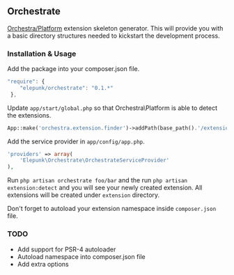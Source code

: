 ## Orchestrate

[Orchestra/Platform](http://orchestraplatform.com/) extension skeleton generator.  This will provide you with a basic directory structures needed to kickstart the development process.

### Installation & Usage

Add the package into your composer.json file.

```javascript
"require": {
    "elepunk/orchestrate": "0.1.*"
 },
 ```

Update ```app/start/global.php``` so that Orchestra\Platform is able to detect the extensions.

```php
App::make('orchestra.extension.finder')->addPath(base_path().'/extension/*/*/');
```

Add the service provider in ```app/config/app.php```.

```php
'providers' => array(
    'Elepunk\Orchestrate\OrchestrateServiceProvider'
),
```

Run ```php artisan orchestrate foo/bar``` and the run ```php artisan extension:detect``` and you will see your newly created extension. All extensions will be created under ```extension``` directory.

Don't forget to autoload your extension namespace inside ```composer.json``` file.

### TODO

- Add support for PSR-4 autoloader
- Autoload namespace into composer.json file
- Add extra options